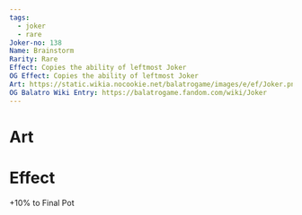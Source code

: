 ```yaml
---
tags:
  - joker
  - rare
Joker-no: 138
Name: Brainstorm
Rarity: Rare
Effect: Copies the ability of leftmost Joker
OG Effect: Copies the ability of leftmost Joker
Art: https://static.wikia.nocookie.net/balatrogame/images/e/ef/Joker.png/revision/latest?cb=20230925003651
OG Balatro Wiki Entry: https://balatrogame.fandom.com/wiki/Joker
---
```

# Art
# Effect
+10% to Final Pot